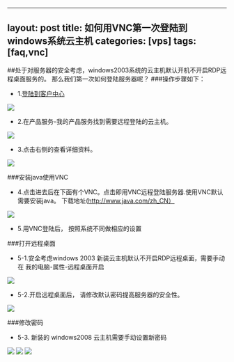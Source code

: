 
---
layout: post
title: 如何用VNC第一次登陆到windows系统云主机
categories: [vps]
tags: [faq,vnc]
---
##处于对服务器的安全考虑，windows2003系统的云主机默认开机不开启RDP远程桌面服务的。 那么我们第一次如何登陆服务器呢？
###操作步骤如下：

*    1.[登陆到客户中心](http://portal.51hosting.com)

![][1]

*    2.在产品服务-我的产品服务找到需要远程登陆的云主机。

![][2]

*    3.点击右侧的查看详细资料。

![][3]

###安装java使用VNC
*    4.点击进去后在下面有个VNC。点击即用VNC远程登陆服务器.使用VNC默认需要安装java。
下载地址(http://www.java.com/zh_CN）

![][4]

*    5.用VNC登陆后， 按照系统不同做相应的设置

###打开远程桌面

*    5-1.安全考虑windows 2003 新装云主机默认不开启RDP远程桌面，需要手动在 我的电脑-属性-远程桌面开启

![][5]

*    5-2.开启远程桌面后， 请修改默认密码提高服务器的安全性。

![][6]

###修改密码

*    5-3. 新装的 windows2008 云主机需要手动设置新密码

![][7]
![][8]
![][9]

[1]:http://voga.emagineconcept.com/caicai/plesk11/S5.jpg
[2]:http://voga.emagineconcept.com/caicai/plesk11/S8.jpg
[3]:http://voga.emagineconcept.com/caicai/plesk11/S9.jpg
[4]:http://voga.emagineconcept.com/caicai/plesk11/S10.jpg
[5]:http://voga.emagineconcept.com/caicai/knowledgebase/win2003rdp.jpg
[6]:http://voga.emagineconcept.com/caicai/knowledgebase/win2003psd.jpg
[7]:http://voga.emagineconcept.com/caicai/knowledgebase/win2008VNC_set.jpg
[8]:http://voga.emagineconcept.com/caicai/knowledgebase/win2008VNC_set1.jpg
[9]:http://voga.emagineconcept.com/caicai/knowledgebase/win2008VNC_set2.jpg




